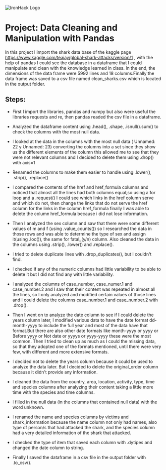 ![IronHack Logo](https://s3-eu-west-1.amazonaws.com/ih-materials/uploads/upload_d5c5793015fec3be28a63c4fa3dd4d55.png)

# Project: Data Cleaning and Manipulation with Pandas

In this project I import the shark data base of the kaggle page https://www.kaggle.com/teajay/global-shark-attacks/version/1 , with the help of pandas I could see the database in a dataframe that I could manipulate and clean with the knowledge learned in class. In the end, the dimensions of the data frame were 5992 lines and 18 columns.Finally the data frame was saved to a csv file named clean_sharks.csv which is located in the output folder.


## Steps:

* First I import the libraries, pandas and numpy but also were useful the libraries requests and re, then pandas readed the csv file in a dataframe.

* Analyzed the dataframe content using .head(), .shape, .isnull().sum() to check the columns with the most null data.

* I looked at the data in the columns with the most null data ( Unnamed: 22 y Unnamed: 23) converting the columns into a set since they show us the different elements of the column this allowed me to see that they were not relevant columns and I decided to delete them using .drop() with axis=1

* Renamed the columns to make them easier to handle using .lower(), .strip(), .replace()

* I compared the contents of the href and href_formula columns and noticed that almost all the lines had both columns equal,so using a for loop and a .request() I could see which links in the href column serve and which do not, then change the links that do not serve the href column for the links in the column href_formula finally I was able to delete the column href_formula because i did not lose information. 

* Then I analyzed the sex column and saw that there were some different values of m and f (using .value_counts()) so I researched the data in those rows and was able to determine the type of sex and assign it(using .loc()), the same for fatal_(y/n) column. Also cleaned the data in the columns using .strip(), .lower() and .replace().

* I tried to delete duplicate lines with .drop_duplicates(), but I couldn't find.

* I checked if any of the numeric columns had little variability to be able to delete it but I did not find any with little variability.

* I analyzed the columns of case_number, case_numer.1 and case_number.2 and I saw that their content was repeated in almost all the lines, so I only analyzed and modified certain values of those lines and  I could delete the columns case_number.1 and case_number.2 with .drop().

* Then I went on to analyze the date column to see if I could delete the years column later, I modified various data to have the date format dd-month-yyyy to include the full year and most of the data have that format.But there are also other date formats like month-yyyy or yyyy or Before yyyy or Not date or yyyys or yyyy-yyyy these were the most common. Then I tried to clean up as much as I could the missing data, so that they adopted one of the formats mentioned, until there were very few, with different and more extensive formats.

* I decided not to delete the years column because it could be used to analyze the data later. But I decided to delete the original_order column because it didn't provide any information.

* I cleaned the data from the country, area, location, activity, type, time and species columns after analyzing their content taking a little more time with the species and time columns.

* I filled in the null data (in the columns that contained null data) with the word unknown.

* I renamed the name and species columns by victims and shark_information because the name column not only had names, also type of person/s that had attacked the shark, and the species column had a very detailed information of the shark that attacked.

* I checked the type of item that saved each column with .dytipes and changed the date column to string.

* Finally I saved the dataframe in a csv file in the output folder with .to_csv().
